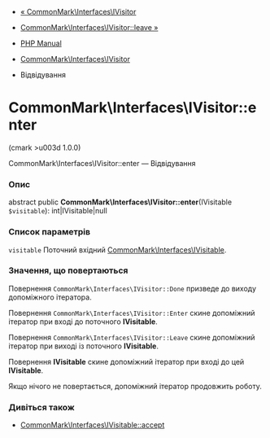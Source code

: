 - [« CommonMark\Interfaces\IVisitor](class.commonmark-interfaces-ivisitor.md)
- [CommonMark\Interfaces\IVisitor::leave »](commonmark-interfaces-ivisitor.leave.md)

- [PHP Manual](index.md)
- [CommonMark\Interfaces\IVisitor](class.commonmark-interfaces-ivisitor.md)
- Відвідування

# CommonMark\Interfaces\IVisitor::enter

(cmark \>u003d 1.0.0)

CommonMark\Interfaces\IVisitor::enter — Відвідування

### Опис

abstract public **CommonMark\Interfaces\IVisitor::enter**(IVisitable
`$visitable`): int\|IVisitable\|null

### Список параметрів

`visitable`
Поточний вхідний
[CommonMark\Interfaces\IVisitable](class.commonmark-interfaces-ivisitable.md).

### Значення, що повертаються

Повернення `CommonMark\Interfaces\IVisitor::Done` призведе до виходу
допоміжного ітератора.

Повернення `CommonMark\Interfaces\IVisitor::Enter` скине допоміжний
ітератор при вході до поточного **IVisitable**.

Повернення `CommonMark\Interfaces\IVisitor::Leave` скине допоміжний
ітератор при виході із поточного **IVisitable**.

Повернення **IVisitable** скине допоміжний ітератор при вході до
цей **IVisitable**.

Якщо нічого не повертається, допоміжний ітератор продовжить роботу.

### Дивіться також

- [CommonMark\Interfaces\IVisitable::accept](commonmark-interfaces-ivisitable.accept.md)
